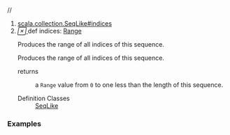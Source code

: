 //
<ol>
<li><a href="https://www.scala-lang.org/api/2.12.3/scala/collection/immutable/List.html#indices:scala.collection.immutable.Range">scala.collection.SeqLike#indices</a></li>
<li name="scala.collection.SeqLike#indices" visbl="pub" class="indented0 " data-isabs="false" fullcomment="yes" group="Ungrouped"> <a id="indices:scala.collection.immutable.Range"></a><a id="indices:Range"></a> <span class="permalink"> <a href="../../../scala/collection/immutable/List.html#indices:scala.collection.immutable.Range" title="Permalink"> <i class="material-icons"></i> </a> </span> <span class="modifier_kind"> <span class="modifier"></span> <span class="kind">def</span> </span> <span class="symbol"> <span class="name">indices</span><span class="result">: <a href="Range.html" class="extype" name="scala.collection.immutable.Range">Range</a></span> </span> <p class="shortcomment cmt">Produces the range of all indices of this sequence.</p>
 <div class="fullcomment">
  <div class="comment cmt">
   <p>Produces the range of all indices of this sequence. </p>
  </div>
  <dl class="paramcmts block">
   <dt>
    returns
   </dt>
   <dd class="cmt">
    <p>a <code>Range</code> value from <code>0</code> to one less than the length of this sequence.</p>
   </dd>
  </dl>
  <dl class="attributes block"> 
   <dt>
    Definition Classes
   </dt>
   <dd>
    <a href="../SeqLike.html" class="extype" name="scala.collection.SeqLike">SeqLike</a>
   </dd>
  </dl>
 </div> </li>
        </ol>


### Examples





























